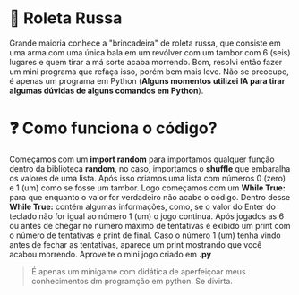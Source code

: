 # 🔫 Roleta Russa 

Grande maioria conhece a "brincadeira" de roleta russa, que consiste em uma arma com uma única bala em um revólver com um tambor com 6 (seis) lugares e quem tirar a má sorte acaba morrendo. Bom, resolvi então fazer um mini programa que refaça isso, porém bem mais leve. Não se preocupe, é apenas um programa em Python (<strong>Alguns momentos utilizei IA para tirar algumas dúvidas de alguns comandos em Python</strong>).

# ❓ Como funciona o código?

Começamos com um **import random** para importamos qualquer função dentro da biblioteca **random**, no caso, importamos o **shuffle** que embaralha os valores de uma lista. Após isso criamos uma lista com números 0 (zero) e 1 (um) como se fosse um tambor. Logo começamos com um **While True:** para que enquanto o valor for verdadeiro não acabe o código. Dentro desse **While True:** contém algumas informações, como, se o valor do Enter do teclado não for igual ao número 1 (um) o jogo continua. Após jogados as 6 ou antes de chegar no número máximo de tentativas é exibido um print com o número de tentativas e print de final. Caso o número 1 (um) tenha vindo antes de fechar as tentativas, aparece um print mostrando que você acabou morrendo. Aproveite o mini jogo criado em **.py**

>É apenas um minigame com didática de aperfeiçoar meus conhecimentos dm programção em python. Se divirta.
